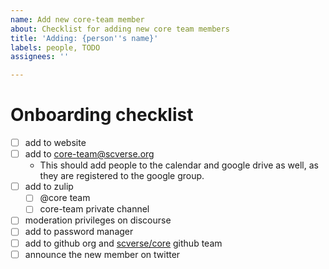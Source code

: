 ```yaml
---
name: Add new core-team member
about: Checklist for adding new core team members
title: 'Adding: {person''s name}'
labels: people, TODO
assignees: ''

---
```


# Onboarding checklist

- [ ] add to website
- [ ] add to core-team@scverse.org
  - This should add people to the calendar and google drive as well, as they are registered to the google group.
- [ ] add to zulip
    - [ ] @core team
    - [ ] core-team private channel
- [ ] moderation privileges on discourse
- [ ] add to password manager
- [ ] add to github org and [scverse/core](https://github.com/orgs/scverse/teams/core) github team
- [ ] announce the new member on twitter
